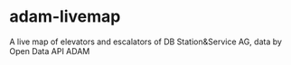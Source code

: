 # adam-livemap
A live map of elevators and escalators of DB Station&amp;Service AG, data by Open Data API ADAM
